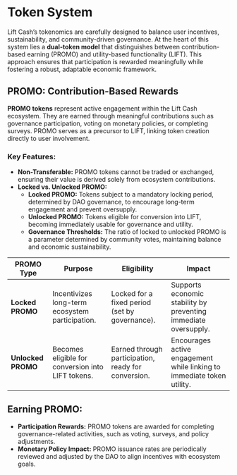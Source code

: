 # Token System

Lift Cash’s tokenomics are carefully designed to balance user incentives, sustainability, and community-driven governance. At the heart of this system lies a **dual-token model** that distinguishes between contribution-based earning (PROMO) and utility-based functionality (LIFT). This approach ensures that participation is rewarded meaningfully while fostering a robust, adaptable economic framework.


## PROMO: Contribution-Based Rewards

**PROMO tokens** represent active engagement within the Lift Cash ecosystem. They are earned through meaningful contributions such as governance participation, voting on monetary policies, or completing surveys. PROMO serves as a precursor to LIFT, linking token creation directly to user involvement.

### Key Features:
- **Non-Transferable:** PROMO tokens cannot be traded or exchanged, ensuring their value is derived solely from ecosystem contributions.
- **Locked vs. Unlocked PROMO:**  
  - **Locked PROMO:** Tokens subject to a mandatory locking period, determined by DAO governance, to encourage long-term engagement and prevent oversupply.  
  - **Unlocked PROMO:** Tokens eligible for conversion into LIFT, becoming immediately usable for governance and utility.  
  - **Governance Thresholds:** The ratio of locked to unlocked PROMO is a parameter determined by community votes, maintaining balance and economic sustainability.

| **PROMO Type**     | **Purpose**                                      | **Eligibility**                                   | **Impact**                                                                 |
|---------------------|--------------------------------------------------|--------------------------------------------------|---------------------------------------------------------------------------|
| **Locked PROMO**    | Incentivizes long-term ecosystem participation. | Locked for a fixed period (set by governance).   | Supports economic stability by preventing immediate oversupply.           |
| **Unlocked PROMO**  | Becomes eligible for conversion into LIFT tokens. | Earned through participation, ready for conversion. | Encourages active engagement while linking to immediate token utility.    |

## Earning PROMO:
- **Participation Rewards:** PROMO tokens are awarded for completing governance-related activities, such as voting, surveys, and policy adjustments.
- **Monetary Policy Impact:** PROMO issuance rates are periodically reviewed and adjusted by the DAO to align incentives with ecosystem goals.
